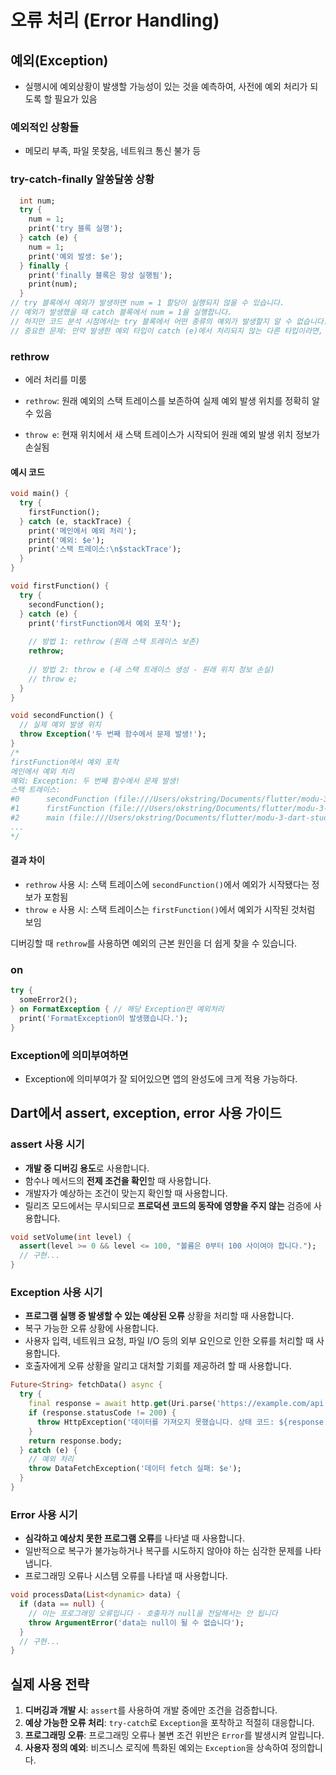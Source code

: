 # 오류 처리 (Error Handling)



## 예외(Exception)

- 실행시에 예외상황이 발생할 가능성이 있는 것을 예측하여, 사전에 예외 처리가 되도록 할 필요가 있음

### 예외적인 상황들

- 메모리 부족, 파일 못찾음, 네트워크 통신 불가 등

### try-catch-finally 알쏭달쏭 상황

```dart
  int num;
  try {
    num = 1;
    print('try 블록 실행');
  } catch (e) {
    num = 1;
    print('예외 발생: $e');
  } finally {
    print('finally 블록은 항상 실행됨');
    print(num);
  }
// try 블록에서 예외가 발생하면 num = 1 할당이 실행되지 않을 수 있습니다.
// 예외가 발생했을 때 catch 블록에서 num = 1을 실행합니다.
// 하지만 코드 분석 시점에서는 try 블록에서 어떤 종류의 예외가 발생할지 알 수 없습니다.
// 중요한 문제: 만약 발생한 예외 타입이 catch (e)에서 처리되지 않는 다른 타입이라면, catch 블록의 num = 1도 실행되지 않습니다.
```



### rethrow

- 에러 처리를 미룸

- `rethrow`: 원래 예외의 스택 트레이스를 보존하여 실제 예외 발생 위치를 정확히 알 수 있음
- `throw e`: 현재 위치에서 새 스택 트레이스가 시작되어 원래 예외 발생 위치 정보가 손실됨

#### 예시 코드

```dart
void main() {
  try {
    firstFunction();
  } catch (e, stackTrace) {
    print('메인에서 예외 처리');
    print('예외: $e');
    print('스택 트레이스:\n$stackTrace');
  }
}

void firstFunction() {
  try {
    secondFunction();
  } catch (e) {
    print('firstFunction에서 예외 포착');
    
    // 방법 1: rethrow (원래 스택 트레이스 보존)
    rethrow;
    
    // 방법 2: throw e (새 스택 트레이스 생성 - 원래 위치 정보 손실)
    // throw e;
  }
}

void secondFunction() {
  // 실제 예외 발생 위치
  throw Exception('두 번째 함수에서 문제 발생!');
}
/*
firstFunction에서 예외 포착
메인에서 예외 처리
예외: Exception: 두 번째 함수에서 문제 발생!
스택 트레이스:
#0      secondFunction (file:///Users/okstring/Documents/flutter/modu-3-dart-study/assignment/2025-03-25/num_solution.dart:27:3)
#1      firstFunction (file:///Users/okstring/Documents/flutter/modu-3-dart-study/assignment/2025-03-25/num_solution.dart:13:5)
#2      main (file:///Users/okstring/Documents/flutter/modu-3-dart-study/assignment/2025-03-25/num_solution.dart:3:5)
...
*/
```

#### 결과 차이

- `rethrow` 사용 시: 스택 트레이스에 `secondFunction()`에서 예외가 시작됐다는 정보가 포함됨
- `throw e` 사용 시: 스택 트레이스는 `firstFunction()`에서 예외가 시작된 것처럼 보임

디버깅할 때 `rethrow`를 사용하면 예외의 근본 원인을 더 쉽게 찾을 수 있습니다.

### on

```dart
try {
  someError2();
} on FormatException { // 해당 Exception만 예외처리
  print('FormatException이 발생했습니다.');
}
```



### Exception에 의미부여하면

- Exception에 의미부여가 잘 되어있으면 앱의 완성도에 크게 적용 가능하다.



## Dart에서 assert, exception, error 사용 가이드

### assert 사용 시기

- **개발 중 디버깅 용도**로 사용합니다.
- 함수나 메서드의 **전제 조건을 확인**할 때 사용합니다.
- 개발자가 예상하는 조건이 맞는지 확인할 때 사용합니다.
- 릴리즈 모드에서는 무시되므로 **프로덕션 코드의 동작에 영향을 주지 않는** 검증에 사용합니다.

```dart
void setVolume(int level) {
  assert(level >= 0 && level <= 100, "볼륨은 0부터 100 사이여야 합니다.");
  // 구현...
}
```

### Exception 사용 시기

- **프로그램 실행 중 발생할 수 있는 예상된 오류** 상황을 처리할 때 사용합니다.
- 복구 가능한 오류 상황에 사용합니다.
- 사용자 입력, 네트워크 요청, 파일 I/O 등의 외부 요인으로 인한 오류를 처리할 때 사용합니다.
- 호출자에게 오류 상황을 알리고 대처할 기회를 제공하려 할 때 사용합니다.

```dart
Future<String> fetchData() async {
  try {
    final response = await http.get(Uri.parse('https://example.com/api'));
    if (response.statusCode != 200) {
      throw HttpException('데이터를 가져오지 못했습니다. 상태 코드: ${response.statusCode}');
    }
    return response.body;
  } catch (e) {
    // 예외 처리
    throw DataFetchException('데이터 fetch 실패: $e');
  }
}
```

### Error 사용 시기

- **심각하고 예상치 못한 프로그램 오류**를 나타낼 때 사용합니다.
- 일반적으로 복구가 불가능하거나 복구를 시도하지 않아야 하는 심각한 문제를 나타냅니다.
- 프로그래밍 오류나 시스템 오류를 나타낼 때 사용합니다.

```dart
void processData(List<dynamic> data) {
  if (data == null) {
    // 이는 프로그래밍 오류입니다 - 호출자가 null을 전달해서는 안 됩니다
    throw ArgumentError('data는 null이 될 수 없습니다');
  }
  // 구현...
}
```

## 실제 사용 전략

1. **디버깅과 개발 시**: `assert`를 사용하여 개발 중에만 조건을 검증합니다.
2. **예상 가능한 오류 처리**: `try-catch`로 `Exception`을 포착하고 적절히 대응합니다.
3. **프로그래밍 오류**: 프로그래밍 오류나 불변 조건 위반은 `Error`를 발생시켜 알립니다.
4. **사용자 정의 예외**: 비즈니스 로직에 특화된 예외는 `Exception`을 상속하여 정의합니다.



### 
